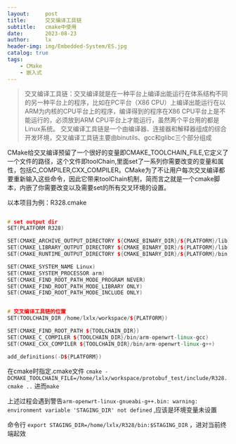 ```yaml
---
layout:     post
title:      交叉编译工具链
subtitle:   cmake中使用
date:       2023-08-23
author:     lx
header-img: img/Embedded-System/ES.jpg
catalog: true
tags:
    - CMake
    - 嵌入式
---
```


> 交叉编译工具链：交叉编译就是在一种平台上编译出能运行在体系结构不同的另一种平台上的程序，比如在PC平台（X86 CPU）上编译出能运行在以ARM为内核的CPU平台上的程序，编译得到的程序在X86 CPU平台上是不能运行的，必须放到ARM CPU平台上才能运行，虽然两个平台用的都是Linux系统。 交叉编译工具链是一个由编译器、连接器和解释器组成的综合开发环境，交叉编译工具链主要由binutils、gcc和glibc三个部分组成

CMake给交叉编译预留了一个很好的变量即CMAKE_TOOLCHAIN_FILE,它定义了一个文件的路径，这个文件即toolChain,里面set了一系列你需要改变的变量和属性，包括C_COMPILER,CXX_COMPILER。CMake为了不让用户每次交叉编译都要重新输入这些命令，因此它带来toolChain机制，简而言之就是一个cmake脚本，内嵌了你需要改变以及需要set的所有交叉环境的设置。

以本项目为例：R328.cmake

```cpp

# set output dir
SET(PLATFORM R328)

SET(CMAKE_ARCHIVE_OUTPUT_DIRECTORY ${CMAKE_BINARY_DIR}/${PLATFORM}/lib)
SET(CMAKE_LIBRARY_OUTPUT_DIRECTORY ${CMAKE_BINARY_DIR}/${PLATFORM}/lib)
SET(CMAKE_RUNTIME_OUTPUT_DIRECTORY ${CMAKE_BINARY_DIR}/${PLATFORM}/bin)

SET(CMAKE_SYSTEM_NAME Linux)
SET(CMAKE_SYSTEM_PROCESSOR arm)
SET(CMAKE_FIND_ROOT_PATH_MODE_PROGRAM NEVER)
SET(CMAKE_FIND_ROOT_PATH_MODE_LIBRARY ONLY)
SET(CMAKE_FIND_ROOT_PATH_MODE_INCLUDE ONLY)


# 交叉编译工具链的位置
SET(TOOLCHAIN_DIR /home/lxlx/workspace/${PLATFORM})

SET(CMAKE_FIND_ROOT_PATH ${TOOLCHAIN_DIR})
SET(CMAKE_C_COMPILER ${TOOLCHAIN_DIR}/bin/arm-openwrt-linux-gcc)
SET(CMAKE_CXX_COMPILER ${TOOLCHAIN_DIR}/bin/arm-openwrt-linux-g++)

add_definitions(-D${PLATFORM})

```


在cmake时指定.cmake文件 `cmake -DCMAKE_TOOLCHAIN_FILE=/home/lxlx/workspace/protobuf_test/include/R328.cmake ..`
进而`make`

上述过程会遇到警告`arm-openwrt-linux-gnueabi-g++.bin: warning: environment variable 'STAGING_DIR' not defined` ,应该是环境变量未设置

命令行 `export STAGING_DIR=/home/lxlx/R328/bin:$STAGING_DIR` ，进对当前终端起效


